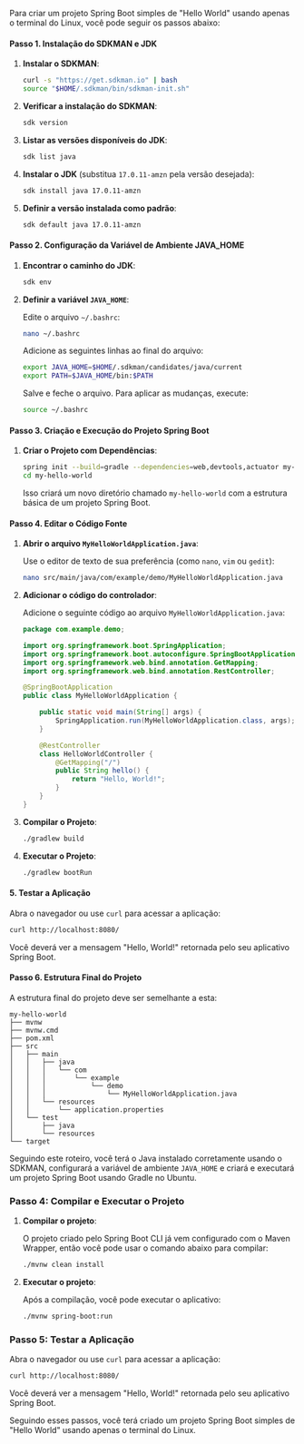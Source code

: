 Para criar um projeto Spring Boot simples de "Hello World" usando apenas o terminal do Linux, você pode seguir os passos abaixo:

#### Passo 1. Instalação do SDKMAN e JDK

1. **Instalar o SDKMAN**:
   
   ```sh
   curl -s "https://get.sdkman.io" | bash
   source "$HOME/.sdkman/bin/sdkman-init.sh"
   ```

2. **Verificar a instalação do SDKMAN**:
   
   ```sh
   sdk version
   ```

3. **Listar as versões disponíveis do JDK**:
   
   ```sh
   sdk list java
   ```

4. **Instalar o JDK** (substitua `17.0.11-amzn` pela versão desejada):
   
   ```sh
   sdk install java 17.0.11-amzn
   ```

5. **Definir a versão instalada como padrão**:
   
   ```sh
   sdk default java 17.0.11-amzn
   ```

#### Passo 2. Configuração da Variável de Ambiente JAVA_HOME

1. **Encontrar o caminho do JDK**:
   
   ```sh
   sdk env
   ```

2. **Definir a variável `JAVA_HOME`**:

   Edite o arquivo `~/.bashrc`:

   ```sh
   nano ~/.bashrc
   ```

   Adicione as seguintes linhas ao final do arquivo:

   ```sh
   export JAVA_HOME=$HOME/.sdkman/candidates/java/current
   export PATH=$JAVA_HOME/bin:$PATH
   ```

   Salve e feche o arquivo. Para aplicar as mudanças, execute:

   ```sh
   source ~/.bashrc
   ```

#### Passo 3. Criação e Execução do Projeto Spring Boot

1. **Criar o Projeto com Dependências**:

   ```sh
   spring init --build=gradle --dependencies=web,devtools,actuator my-hello-world
   cd my-hello-world
   ```

   Isso criará um novo diretório chamado `my-hello-world` com a estrutura básica de um projeto Spring Boot.

#### Passo 4. Editar o Código Fonte

1. **Abrir o arquivo `MyHelloWorldApplication.java`**:
   
   Use o editor de texto de sua preferência (como `nano`, `vim` ou `gedit`):

   ```sh
   nano src/main/java/com/example/demo/MyHelloWorldApplication.java
   ```

2. **Adicionar o código do controlador**:

   Adicione o seguinte código ao arquivo `MyHelloWorldApplication.java`:

   ```java
   package com.example.demo;

   import org.springframework.boot.SpringApplication;
   import org.springframework.boot.autoconfigure.SpringBootApplication;
   import org.springframework.web.bind.annotation.GetMapping;
   import org.springframework.web.bind.annotation.RestController;

   @SpringBootApplication
   public class MyHelloWorldApplication {

       public static void main(String[] args) {
           SpringApplication.run(MyHelloWorldApplication.class, args);
       }

       @RestController
       class HelloWorldController {
           @GetMapping("/")
           public String hello() {
               return "Hello, World!";
           }
       }
   }
   ```

2. **Compilar o Projeto**:

   ```sh
   ./gradlew build
   ```

3. **Executar o Projeto**:

   ```sh
   ./gradlew bootRun
   ```

#### 5. Testar a Aplicação

Abra o navegador ou use `curl` para acessar a aplicação:

```sh
curl http://localhost:8080/
```

Você deverá ver a mensagem "Hello, World!" retornada pelo seu aplicativo Spring Boot.

#### Passo 6. Estrutura Final do Projeto

A estrutura final do projeto deve ser semelhante a esta:

```
my-hello-world
├── mvnw
├── mvnw.cmd
├── pom.xml
├── src
│   ├── main
│   │   ├── java
│   │   │   └── com
│   │   │       └── example
│   │   │           └── demo
│   │   │               └── MyHelloWorldApplication.java
│   │   └── resources
│   │       └── application.properties
│   └── test
│       ├── java
│       └── resources
└── target
```
Seguindo este roteiro, você terá o Java instalado corretamente usando o SDKMAN, configurará a variável de ambiente `JAVA_HOME` e criará e executará um projeto Spring Boot usando Gradle no Ubuntu.





























### Passo 4: Compilar e Executar o Projeto

1. **Compilar o projeto**:
   
   O projeto criado pelo Spring Boot CLI já vem configurado com o Maven Wrapper, então você pode usar o comando abaixo para compilar:

   ```sh
   ./mvnw clean install
   ```

2. **Executar o projeto**:
   
   Após a compilação, você pode executar o aplicativo:

   ```sh
   ./mvnw spring-boot:run
   ```

### Passo 5: Testar a Aplicação

Abra o navegador ou use `curl` para acessar a aplicação:

```sh
curl http://localhost:8080/
```

Você deverá ver a mensagem "Hello, World!" retornada pelo seu aplicativo Spring Boot.



Seguindo esses passos, você terá criado um projeto Spring Boot simples de "Hello World" usando apenas o terminal do Linux.
